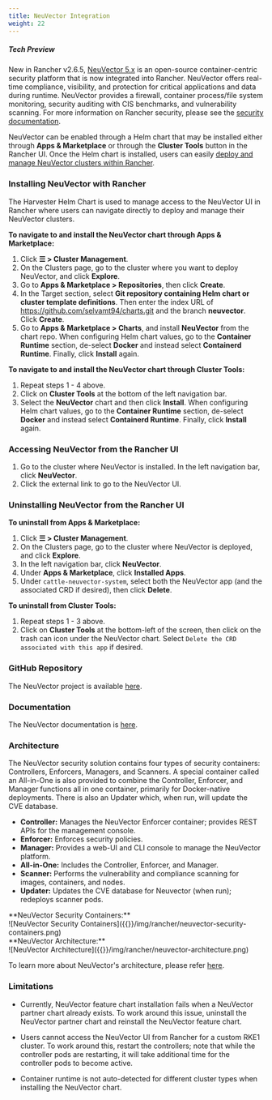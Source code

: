 ```yaml
---
title: NeuVector Integration
weight: 22
---
```


##### _Tech Preview_

New in Rancher v2.6.5, [NeuVector 5.x](https://open-docs.neuvector.com/) is an open-source container-centric security platform that is now integrated into Rancher. NeuVector offers real-time compliance, visibility, and protection for critical applications and data during runtime. NeuVector provides a firewall, container process/file system monitoring, security auditing with CIS benchmarks, and vulnerability scanning. For more information on Rancher security, please see the [security documentation]({{<baseurl>}}/rancher/v2.6/en/security/).

NeuVector can be enabled through a Helm chart that may be installed either through **Apps & Marketplace** or through the **Cluster Tools** button in the Rancher UI. Once the Helm chart is installed, users can easily [deploy and manage NeuVector clusters within Rancher](https://open-docs.neuvector.com/deploying/rancher#deploy-and-manage-neuvector-through-rancher-apps-marketplace).

### Installing NeuVector with Rancher

The Harvester Helm Chart is used to manage access to the NeuVector UI in Rancher where users can navigate directly to deploy and manage their NeuVector clusters. 

**To navigate to and install the NeuVector chart through Apps & Marketplace:**

1. Click **☰ > Cluster Management**.
1. On the Clusters page, go to the cluster where you want to deploy NeuVector, and click **Explore**.
1. Go to **Apps & Marketplace > Repositories**, then click **Create**.
1. In the Target section, select **Git repository containing Helm chart or cluster template definitions**. Then enter the index URL of https://github.com/selvamt94/charts.git and the branch **neuvector**. Click **Create**.
1. Go to **Apps & Marketplace > Charts**, and install **NeuVector** from the chart repo. When configuring Helm chart values, go to the **Container Runtime** section, de-select **Docker** and instead select **Containerd Runtime**. Finally, click **Install** again.

**To navigate to and install the NeuVector chart through Cluster Tools:**

1. Repeat steps 1 - 4 above.
1. Click on **Cluster Tools** at the bottom of the left navigation bar.
1. Select the **NeuVector** chart and then click **Install**. When configuring Helm chart values, go to the **Container Runtime** section, de-select **Docker** and instead select **Containerd Runtime**. Finally, click **Install** again.

### Accessing NeuVector from the Rancher UI

1. Go to the cluster where NeuVector is installed. In the left navigation bar, click **NeuVector**.
1. Click the external link to go to the NeuVector UI.

### Uninstalling NeuVector from the Rancher UI

**To uninstall from Apps & Marketplace:**

1. Click **☰ > Cluster Management**.
1. On the Clusters page, go to the cluster where NeuVector is deployed, and click **Explore**.
1. In the left navigation bar, click **NeuVector**.
1. Under **Apps & Marketplace**, click **Installed Apps**.
1. Under `cattle-neuvector-system`, select both the NeuVector app (and the associated CRD if desired), then click **Delete**.

**To uninstall from Cluster Tools:**

1. Repeat steps 1 - 3 above.
1. Click on **Cluster Tools** at the bottom-left of the screen, then click on the trash can icon under the NeuVector chart. Select `Delete the CRD associated with this app` if desired.

### GitHub Repository

The NeuVector project is available [here](https://github.com/neuvector/neuvector).

### Documentation

The NeuVector documentation is [here](https://open-docs.neuvector.com/).

### Architecture

The NeuVector security solution contains four types of security containers: Controllers, Enforcers, Managers, and Scanners. A special container called an All-in-One is also provided to combine the Controller, Enforcer, and Manager functions all in one container, primarily for Docker-native deployments. There is also an Updater which, when run, will update the CVE database.

- **Controller:** Manages the NeuVector Enforcer container; provides REST APIs for the management console.
- **Enforcer:** Enforces security policies.
- **Manager:** Provides a web-UI and CLI console to manage the NeuVector platform.
- **All-in-One:** Includes the Controller, Enforcer, and Manager.
- **Scanner:** Performs the vulnerability and compliance scanning for images, containers, and nodes.
- **Updater:** Updates the CVE database for Neuvector (when run); redeploys scanner pods.

<figcaption>**NeuVector Security Containers:**</figcaption>
![NeuVector Security Containers]({{<baseurl>}}/img/rancher/neuvector-security-containers.png)

<figcaption>**NeuVector Architecture:**</figcaption>
![NeuVector Architecture]({{<baseurl>}}/img/rancher/neuvector-architecture.png)

To learn more about NeuVector's architecture, please refer [here](https://open-docs.neuvector.com/basics/overview#architecture).

### Limitations

* Currently, NeuVector feature chart installation fails when a NeuVector partner chart already exists. To work around this issue, uninstall the NeuVector partner chart and reinstall the NeuVector feature chart.

* Users cannot access the NeuVector UI from Rancher for a custom RKE1 cluster. To work around this, restart the controllers; note that while the controller pods are restarting, it will take additional time for the controller pods to become active.

* Container runtime is not auto-detected for different cluster types when installing the NeuVector chart.